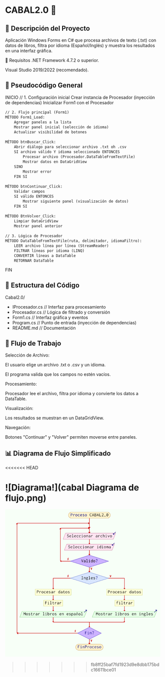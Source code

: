 # CABAL2.0 📖 
## 🚀 Descripción del Proyecto
Aplicación Windows Forms en C# que procesa archivos de texto (.txt) con datos de libros, filtra por idioma (Español/Inglés) y muestra los resultados en una interfaz gráfica.

🔧 Requisitos
.NET Framework 4.7.2 o superior.

Visual Studio 2019/2022 (recomendado).

## 🧠 Pseudocódigo General

INICIO
    // 1. Configuración inicial
    Crear instancia de Procesador (inyección de dependencias)
    Inicializar Form1 con el Procesador

    // 2. Flujo principal (Form1)
    MÉTODO Form1_Load:
        Agregar paneles a la lista
        Mostrar panel inicial (selección de idioma)
        Actualizar visibilidad de botones

    MÉTODO btnBuscar_Click:
        Abrir diálogo para seleccionar archivo .txt oh .csv
        SI archivo válido Y idioma seleccionado ENTONCES
            Procesar archivo (Procesador.DataTableFromTextFile)
            Mostrar datos en DataGridView
        SINO
            Mostrar error
        FIN SI

    MÉTODO btnContinuar_Click:
        Validar campos
        SI válido ENTONCES
            Mostrar siguiente panel (visualización de datos)
        FIN SI

    MÉTODO BtnVolver_Click:
        Limpiar DataGridView
        Mostrar panel anterior

    // 3. Lógica de Procesador
    MÉTODO DataTableFromTextFile(ruta, delimitador, idiomaFiltro):
        LEER archivo línea por línea (StreamReader)
        FILTRAR líneas por idioma (LINQ)
        CONVERTIR líneas a DataTable
        RETORNAR DataTable
FIN

## 📂 Estructura del Código
Cabal2.0/
- IProcesador.cs            // Interfaz para procesamiento
- Procesador.cs             // Lógica de filtrado y conversión
- Form1.cs                  // Interfaz gráfica y eventos
- Program.cs                // Punto de entrada (inyección de dependencias)
- README.md                 // Documentación

## 🔄 Flujo de Trabajo
Selección de Archivo:

El usuario elige un archivo .txt o .csv y un idioma.

El programa valida que los campos no estén vacíos.

Procesamiento:

Procesador lee el archivo, filtra por idioma y convierte los datos a DataTable.

Visualización:

Los resultados se muestran en un DataGridView.

Navegación:

Botones "Continuar" y "Volver" permiten moverse entre paneles.

## 📊 Diagrama de Flujo Simplificado
<<<<<<< HEAD

![Diagrama!](cabal Diagrama de flujo.png)
=======
![Diagrama](Diagrama.png)

>>>>>>> fb8ff25baf7fd1923d9e8dbb175bdc16611bce01

